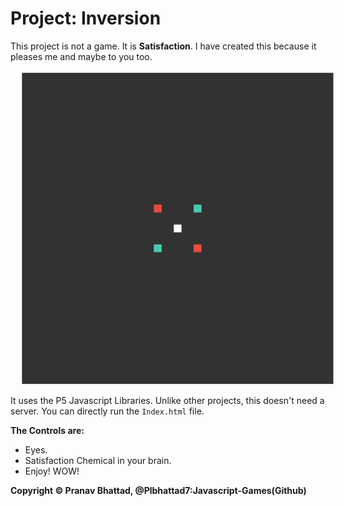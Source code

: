 # Project: Inversion

This project is not a game. It is **Satisfaction**. I have created this because it pleases me and maybe to you too.

<img src="display.png" alt="game" style="margin-left: 15px;" />

It uses the P5 Javascript Libraries. Unlike other projects, this doesn't need a server. You can directly run the `Index.html` file.

**The Controls are:**

* Eyes.
* Satisfaction Chemical in your brain.
* Enjoy! WOW!

**Copyright © Pranav Bhattad, @Plbhattad7:Javascript-Games(Github)**